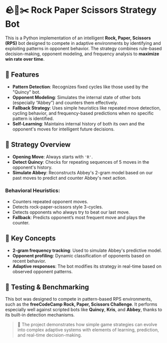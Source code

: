 # 🪨📄✂️ Rock Paper Scissors Strategy Bot

This is a Python implementation of an intelligent **Rock, Paper, Scissors (RPS)** bot designed to compete in adaptive environments by identifying and exploiting patterns in opponent behavior. The strategy combines rule-based decision-making, opponent modeling, and frequency analysis to **maximize win rate over time**.


## 🚀 Features

- **Pattern Detection**: Recognizes fixed cycles like those used by the "Quincy" bot.
- **Opponent Modeling**: Simulates the internal state of other bots (especially “Abbey”) and counters them effectively.
- **Fallback Strategy**: Uses simple heuristics like repeated move detection, cycling behavior, and frequency-based predictions when no specific pattern is identified.
- **Self-Learning**: Maintains internal history of both its own and the opponent's moves for intelligent future decisions.


## 🧠 Strategy Overview

- **Opening Move**: Always starts with `'R'`.
- **Detect Quincy**: Checks for repeating sequences of 5 moves in the opponent's history.
- **Simulate Abbey**: Reconstructs Abbey's 2-gram model based on our past moves to predict and counter Abbey's next action.

### Behavioral Heuristics:

- Counters repeated opponent moves.
- Detects rock-paper-scissors style 3-cycles.
- Detects opponents who always try to beat our last move.
- **Fallback**: Predicts opponent’s most frequent move and plays the counter.


## 🧩 Key Concepts

- **2-gram frequency tracking**: Used to simulate Abbey's predictive model.
- **Opponent profiling**: Dynamic classification of opponents based on recent behavior.
- **Adaptive responses**: The bot modifies its strategy in real-time based on observed opponent patterns.


## 🧪 Testing & Benchmarking

This bot was designed to compete in pattern-based RPS environments, such as the **freeCodeCamp Rock, Paper, Scissors Challenge**. It performs especially well against scripted bots like **Quincy**, **Kris**, and **Abbey**, thanks to its built-in detection mechanisms.


> 🎯 The project demonstrates how simple game strategies can evolve into complex adaptive systems with elements of learning, prediction, and real-time decision-making.
